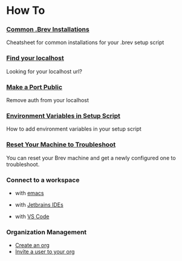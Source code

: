 # How To

### [Common .Brev Installations](automatically-set-up.md)
Cheatsheet for common installations for your .brev setup script

### [Find your localhost](find-my-localhost.md)
Looking for your localhost url?

### [Make a Port Public](make-port-public.md)
Remove auth from your localhost

### [Environment Variables in Setup Script](env-vars-dot-brev.md)
How to add environment variables in your setup script

### [Reset Your Machine to Troubleshoot](troubleshoot-reset.md)
You can reset your Brev machine and get a newly configured one to troubleshoot.

### Connect to a workspace

* with [emacs](connect-via-emacs.md)

* with [Jetbrains IDEs](connect-via-jetbrains.md)

* with [VS Code](connect-via-vscode.md)

### Organization Management

* [Create an org](create-org.md)
* [Invite a user to your org](invite-users-to-org.md)